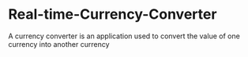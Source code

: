 # Real-time-Currency-Converter
A currency converter is an application used to convert the value of one currency into another currency
